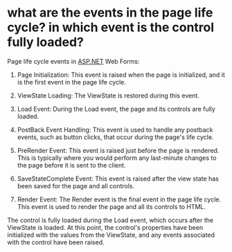 # what are the events in the page life cycle? in which event is the control fully loaded?

Page life cycle events in [ASP.NET](http://ASP.NET) Web Forms:

1. Page Initialization: This event is raised when the page is initialized, and it is the first event in the page life cycle.
    
2. ViewState Loading: The ViewState is restored during this event.
    
3. Load Event: During the Load event, the page and its controls are fully loaded.
    
4. PostBack Event Handling: This event is used to handle any postback events, such as button clicks, that occur during the page's life cycle.
    
5. PreRender Event: This event is raised just before the page is rendered. This is typically where you would perform any last-minute changes to the page before it is sent to the client.
    
6. SaveStateComplete Event: This event is raised after the view state has been saved for the page and all controls.
    
7. Render Event: The Render event is the final event in the page life cycle. This event is used to render the page and all its controls to HTML.
    

The control is fully loaded during the Load event, which occurs after the ViewState is loaded. At this point, the control's properties have been initialized with the values from the ViewState, and any events associated with the control have been raised.